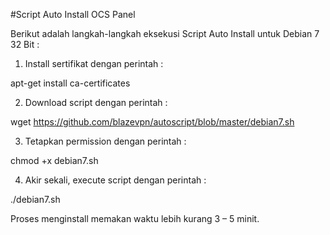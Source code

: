 #Script Auto Install OCS Panel

Berikut adalah langkah-langkah eksekusi Script Auto Install untuk Debian 7 32 Bit :

1. Install sertifikat dengan perintah :

apt-get install ca-certificates

2. Download script dengan perintah :

wget https://github.com/blazevpn/autoscript/blob/master/debian7.sh

3. Tetapkan permission dengan perintah :

chmod +x debian7.sh

4. Akir sekali, execute script dengan perintah :

./debian7.sh

Proses menginstall memakan waktu lebih kurang 3 – 5 minit.
